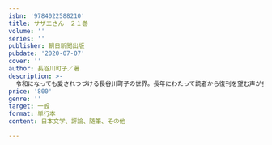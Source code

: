 ```yaml
---
isbn: '9784022588210'
title: サザエさん　２１巻
volume: ''
series: ''
publisher: 朝日新聞出版
pubdate: '2020-07-07'
cover: ''
author: 長谷川町子／著
description: >-
  令和になっても愛されつづける長谷川町子の世界。長年にわたって読者から復刊を望む声が多かった、昭和21（1946）年から刊行されたオリジナル版の『サザエさん』（全68巻）がついに刊行。新たに新聞掲載日と注釈が付き世代を超えて楽しめます。
price: '800'
genre: ''
target: 一般
format: 単行本
content: 日本文学、評論、随筆、その他

---
```

